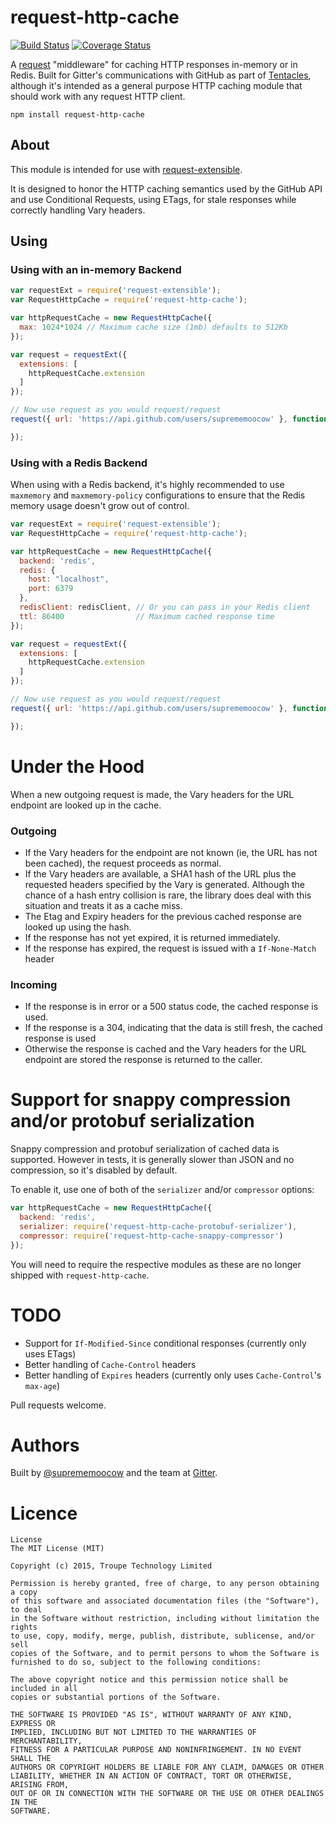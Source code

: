 # request-http-cache

[![Build Status](https://travis-ci.org/gitterHQ/request-http-cache.svg?branch=master)](https://travis-ci.org/gitterHQ/request-http-cache) [![Coverage Status](https://coveralls.io/repos/gitterHQ/request-http-cache/badge.svg)](https://coveralls.io/r/gitterHQ/request-http-cache)

A [request](https://github.com/request/request) "middleware" for caching HTTP responses in-memory or in Redis. Built for
Gitter's communications with GitHub as part of [Tentacles](https://github.com/gitterHQ/tentacles),
although it's intended as a general purpose HTTP caching module that should work
with any request HTTP client.

```
npm install request-http-cache
```

## About

This module is intended for use with [request-extensible](https://github.com/suprememoocow/request-extensible).

It is designed to honor the HTTP caching semantics used by the GitHub API and use
Conditional Requests, using ETags, for stale responses while correctly handling Vary headers.

## Using

### Using with an in-memory Backend

```javascript
var requestExt = require('request-extensible');
var RequestHttpCache = require('request-http-cache');

var httpRequestCache = new RequestHttpCache({
  max: 1024*1024 // Maximum cache size (1mb) defaults to 512Kb
});

var request = requestExt({
  extensions: [
    httpRequestCache.extension
  ]
});

// Now use request as you would request/request
request({ url: 'https://api.github.com/users/suprememoocow' }, function(err, response, body) {

});
```

### Using with a Redis Backend

When using with a Redis backend, it's highly recommended to use `maxmemory` and
`maxmemory-policy` configurations to ensure that the Redis memory usage doesn't
grow out of control.

```javascript
var requestExt = require('request-extensible');
var RequestHttpCache = require('request-http-cache');

var httpRequestCache = new RequestHttpCache({
  backend: 'redis',
  redis: {
    host: "localhost",
    port: 6379
  },
  redisClient: redisClient, // Or you can pass in your Redis client
  ttl: 86400                // Maximum cached response time
});

var request = requestExt({
  extensions: [
    httpRequestCache.extension
  ]
});

// Now use request as you would request/request
request({ url: 'https://api.github.com/users/suprememoocow' }, function(err, response, body) {

});
```

# Under the Hood

When a new outgoing request is made, the Vary headers for the URL endpoint are
looked up in the cache.

### Outgoing

 * If the Vary headers for the endpoint are not known (ie, the URL has not been cached),
   the request proceeds as normal.
 * If the Vary headers are available, a SHA1 hash of the URL plus the requested headers
   specified by the Vary is generated. Although the chance of a hash entry collision is rare,
   the library does deal with this situation and treats it as a cache miss.
 * The Etag and Expiry headers for the previous cached response are looked up using the
   hash.
 * If the response has not yet expired, it is returned immediately.
 * If the response has expired, the request is issued with a `If-None-Match` header

### Incoming
 * If the response is in error or a 500 status code, the cached response is used.
 * If the response is a 304, indicating that the data is still fresh, the cached response is used
 * Otherwise the response is cached and the Vary headers for the URL endpoint are stored
   the response is returned to the caller.  

# Support for snappy compression and/or protobuf serialization

Snappy compression and protobuf serialization of cached data is supported. However
in tests, it is generally slower than JSON and no compression, so it's disabled
by default.

To enable it, use one of both of the `serializer` and/or `compressor` options:
```js
var httpRequestCache = new RequestHttpCache({
  backend: 'redis',
  serializer: require('request-http-cache-protobuf-serializer'),
  compressor: require('request-http-cache-snappy-compressor')
});
```

You will need to require the respective modules as these are no longer shipped
with `request-http-cache`.

# TODO

 * Support for `If-Modified-Since` conditional responses (currently only uses ETags)
 * Better handling of `Cache-Control` headers
 * Better handling of `Expires` headers (currently only uses `Cache-Control`'s `max-age`)

Pull requests welcome.

# Authors

Built by [@suprememoocow](https://twitter.com/suprememoocow) and the team at [Gitter](https://gitter.im).

# Licence

```
License
The MIT License (MIT)

Copyright (c) 2015, Troupe Technology Limited

Permission is hereby granted, free of charge, to any person obtaining a copy
of this software and associated documentation files (the "Software"), to deal
in the Software without restriction, including without limitation the rights
to use, copy, modify, merge, publish, distribute, sublicense, and/or sell
copies of the Software, and to permit persons to whom the Software is
furnished to do so, subject to the following conditions:

The above copyright notice and this permission notice shall be included in all
copies or substantial portions of the Software.

THE SOFTWARE IS PROVIDED "AS IS", WITHOUT WARRANTY OF ANY KIND, EXPRESS OR
IMPLIED, INCLUDING BUT NOT LIMITED TO THE WARRANTIES OF MERCHANTABILITY,
FITNESS FOR A PARTICULAR PURPOSE AND NONINFRINGEMENT. IN NO EVENT SHALL THE
AUTHORS OR COPYRIGHT HOLDERS BE LIABLE FOR ANY CLAIM, DAMAGES OR OTHER
LIABILITY, WHETHER IN AN ACTION OF CONTRACT, TORT OR OTHERWISE, ARISING FROM,
OUT OF OR IN CONNECTION WITH THE SOFTWARE OR THE USE OR OTHER DEALINGS IN THE
SOFTWARE.
```
